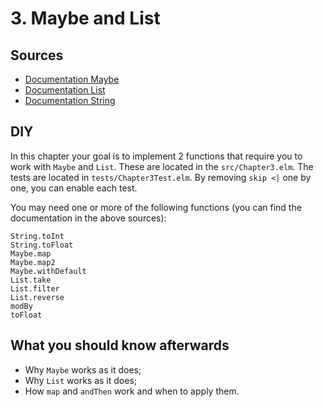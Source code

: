 # 3. Maybe and List

## Sources

- [Documentation Maybe](https://package.elm-lang.org/packages/elm/core/latest/Maybe)
- [Documentation List](https://package.elm-lang.org/packages/elm/core/latest/List)
- [Documentation String](https://package.elm-lang.org/packages/elm/core/latest/String)

## DIY

In this chapter your goal is to implement 2 functions that require you to work with `Maybe` and `List`.
These are located in the `src/Chapter3.elm`. The tests are located in `tests/Chapter3Test.elm`.
By removing `skip <|` one by one, you can enable each test.

You may need one or more of the following functions (you can find the documentation in the above sources):

```
String.toInt
String.toFloat
Maybe.map
Maybe.map2
Maybe.withDefault
List.take
List.filter
List.reverse
modBy
toFloat
```

## What you should know afterwards

- Why `Maybe` works as it does;
- Why `List` works as it does;
- How `map` and `andThen` work and when to apply them.

